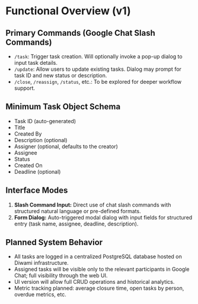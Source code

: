 
# Functional Overview (v1)

## Primary Commands (Google Chat Slash Commands)
- `/task`: Trigger task creation. Will optionally invoke a pop-up dialog to input task details.
- `/update`: Allow users to update existing tasks. Dialog may prompt for task ID and new status or description.
- `/close`, `/reassign`, `/status`, etc.: To be explored for deeper workflow support.

## Minimum Task Object Schema
- Task ID (auto-generated)
- Title
- Created By
- Description (optional)
- Assigner (optional, defaults to the creator)
- Assignee
- Status
- Created On
- Deadline (optional)

## Interface Modes
 1. **Slash Command Input:** Direct use of chat slash commands with structured natural language or pre-defined formats.
 2. **Form Dialog:** Auto-triggered modal dialog with input fields for structured entry (task name, assignee, deadline, description).

## Planned System Behavior
- All tasks are logged in a centralized PostgreSQL database hosted on Diwami infrastructure.
- Assigned tasks will be visible only to the relevant participants in Google Chat; full visibility through the web UI.
- UI version will allow full CRUD operations and historical analytics.
- Metric tracking planned: average closure time, open tasks by person, overdue metrics, etc.
